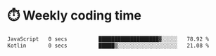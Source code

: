 
# :stopwatch: Weekly coding time
<!--START_SECTION:waka-->

```txt
JavaScript   0 secs          ███████████████████▓░░░░░   78.92 %
Kotlin       0 secs          █████▒░░░░░░░░░░░░░░░░░░░   21.08 %
```

<!--END_SECTION:waka-->


<!-- <p> <img src="https://github-readme-stats.vercel.app/api?username=cozgerest&show_icons=true&hide_border=false" />  </p> -->

